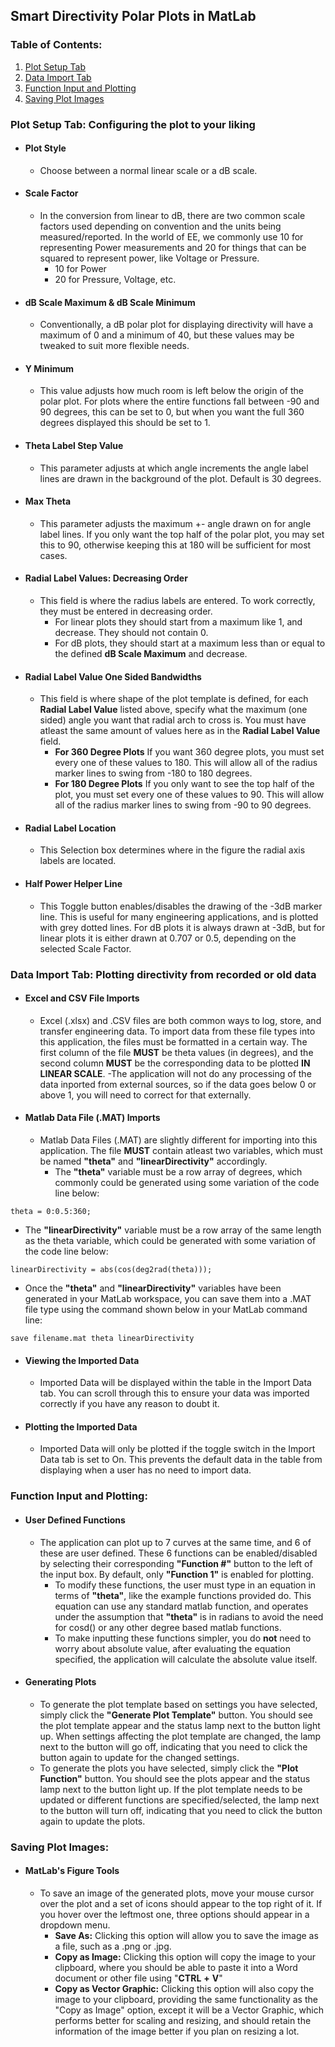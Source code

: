 ## **Smart Directivity Polar Plots in MatLab**

### Table of Contents:

1. [Plot Setup Tab](#section-1)
2. [Data Import Tab](#section-2)
3. [Function Input and Plotting](#section-3)
4. [Saving Plot Images](#section-4)









### **Plot Setup Tab: Configuring the plot to your liking** <section-1>
- #### **Plot Style**
	- Choose between a normal linear scale or a dB scale.
- #### **Scale Factor**
	- In the conversion from linear to dB, there are two common scale factors used depending on convention and the units being measured/reported. In the world of EE, we commonly use 10 for representing Power measurements and 20 for things that can be squared to represent power, like Voltage or Pressure.
		- 10 for Power
		- 20 for Pressure, Voltage, etc.
- #### **dB Scale Maximum & dB Scale Minimum**
	- Conventionally, a dB polar plot for displaying directivity will have a maximum of 0 and a minimum of 40, but these values may be tweaked to suit more flexible needs.

- #### **Y Minimum**
	- This value adjusts how much room is left below the origin of the polar plot. For plots where the entire functions fall between -90 and 90 degrees, this can be set to 0, but when you want the full 360 degrees displayed this should be set to 1.

- #### **Theta Label Step Value**
	- This parameter adjusts at which angle increments the angle label lines are drawn in the background of the plot. Default is 30 degrees.

- #### **Max Theta**
	- This parameter adjusts the maximum +- angle drawn on for angle label lines. If you only want the top half of the polar plot, you may set this to 90, otherwise keeping this at 180 will be sufficient for most cases.

- #### **Radial Label Values: Decreasing Order**
	- This field is where the radius labels are entered. To work correctly, they must be entered in decreasing order. 
		- For linear plots they should start from a maximum like 1, and decrease. They should not contain 0.
		- For dB plots, they should start at a maximum less than or equal to the defined **dB Scale Maximum** and decrease.

- #### **Radial Label Value One Sided Bandwidths**
	- This field is where shape of the plot template is defined, for each **Radial Label Value** listed above, specify what the maximum (one sided) angle you want that radial arch to cross is. You must have atleast the same amount of values here as in the **Radial Label Value** field.
		- **For 360 Degree Plots** If you want 360 degree plots, you must set every one of these values to 180. This will allow all of the radius marker lines to swing from -180 to 180 degrees.
		- **For 180 Degree Plots** If you only want to see the top half of the plot, you must set every one of these values to 90. This will allow all of the radius marker lines to swing from -90 to 90 degrees.

- #### **Radial Label Location**
	- This Selection box determines where in the figure the radial axis labels are located.

- #### **Half Power Helper Line**
	- This Toggle button enables/disables the drawing of the -3dB marker line. This is useful for many engineering applications, and is plotted with grey dotted lines. For dB plots it is always drawn at -3dB, but for linear plots it is either drawn at 0.707 or 0.5, depending on the selected Scale Factor.

### **Data Import Tab: Plotting directivity from recorded or old data**
- #### **Excel and CSV File Imports**
	- Excel (.xlsx) and .CSV files are both common ways to log, store, and transfer engineering data. To import data from these file types into this application, the files must be formatted in a certain way. The first column of the file **MUST** be theta values (in degrees), and the second column **MUST** be the corresponding data to be plotted **IN LINEAR SCALE**.
	-The application will not do any processing of the data inported from external sources, so if the data goes below 0 or above 1, you will need to correct for that externally.

- #### **Matlab Data File (.MAT) Imports**
	- Matlab Data Files (.MAT) are slightly different for importing into this application. The file **MUST** contain atleast two variables, which must be named **"theta"** and **"linearDirectivity"** accordingly. 
		- The **"theta"** variable must be a row array of degrees, which commonly could be generated using some variation of the code line below:
```
theta = 0:0.5:360;
```

- The **"linearDirectivity"** variable must be a row array of the same length as the theta variable, which could be generated with some variation of the code line below:
```
linearDirectivity = abs(cos(deg2rad(theta)));
```
- Once the **"theta"** and **"linearDirectivity"** variables have been generated in your MatLab workspace, you can save them into a .MAT file type using the command shown below in your MatLab command line:
```
save filename.mat theta linearDirectivity
```
- #### **Viewing the Imported Data**
	- Imported Data will be displayed within the table in the Import Data tab. You can scroll through this to ensure your data was imported correctly if you have any reason to doubt it.

- #### **Plotting the Imported Data**
	- Imported Data will only be plotted if the toggle switch in the Import Data tab is set to On. This prevents the default data in the table from displaying when a user has no need to import data.

### **Function Input and Plotting:**
- #### **User Defined Functions**
	- The application can plot up to 7 curves at the same time, and 6 of these are user defined. These 6 functions can be enabled/disabled by selecting their corresponding **"Function #"** button to the left of the input box. By default, only **"Function 1"** is enabled for plotting. 
		- To modify these functions, the user must type in an equation in terms of **"theta"**, like the example functions provided do. This equation can use any standard matlab function, and operates under the assumption that **"theta"** is in radians to avoid the need for cosd() or any other degree based matlab functions. 
		- To make inputting these functions simpler, you do **not** need to worry about absolute value, after evaluating the equation specified, the application will calculate the absolute value itself. 

- #### **Generating Plots**
	- To generate the plot template based on settings you have selected, simply click the **"Generate Plot Template"** button. You should see the plot template appear and the status lamp next to the button light up. When settings affecting the plot template are changed, the lamp next to the button will go off, indicating that you need to click the button again to update for the changed settings.
	- To generate the plots you have selected, simply click the **"Plot Function"** button. You should see the plots appear and the status lamp next to the button light up. If the plot template needs to be updated or different functions are specified/selected, the lamp next to the button will turn off, indicating that you need to click the button again to update the plots. 

### **Saving Plot Images:**
- #### **MatLab\'s Figure Tools**
	- To save an image of the generated plots, move your mouse cursor over the plot and a set of icons should appear to the top right of it. If you hover over the leftmost one, three options should appear in a dropdown menu.
		- **Save As:** Clicking this option will allow you to save the image as a file, such as a .png or .jpg. 
		- **Copy as Image:** Clicking this option will copy the image to your clipboard, where you should be able to paste it into a Word document or other file using "**CTRL** **+** **V**"
		- **Copy as Vector Graphic:** Clicking this option will also copy the image to your clipboard, providing the same functionality as the "Copy as Image" option, except it will be a Vector Graphic, which performs better for scaling and resizing, and should retain the information of the image better if you plan on resizing a lot.
